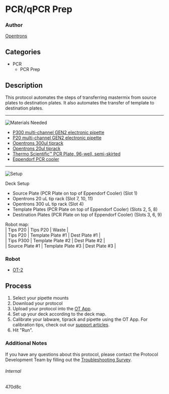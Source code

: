 # PCR/qPCR Prep

### Author
[Opentrons](https://opentrons.com/)

## Categories
* PCR
	* PCR Prep

## Description
This protocol automates the steps of transferring mastermix from source plates to destination plates. It also automates the transfer of template to destination plates.

---
![Materials Needed](https://s3.amazonaws.com/opentrons-protocol-library-website/custom-README-images/001-General+Headings/materials.png)

* [P300 multi-channel GEN2 electronic pipette](https://shop.opentrons.com/collections/ot-2-robot/products/8-channel-electronic-pipette?variant=5984202489885)
* [P20 multi-channel GEN2 electronic pipette](https://shop.opentrons.com/collections/ot-2-pipettes/products/single-channel-electronic-pipette)
* [Opentrons 300ul tiprack](https://shop.opentrons.com/collections/opentrons-tips/products/opentrons-300ul-tips)
* [Opentrons 20ul tiprack](https://shop.opentrons.com/collections/opentrons-tips/products/opentrons-10ul-tips)
* [Thermo Scientific™ PCR Plate, 96-well, semi-skirted](https://www.fishersci.com/shop/products/thermo-scientific-96-well-semi-skirted-plates-flat-deck/ab1400l)
* [Eppendorf PCR cooler](https://www.daigger.com/eppendorf-pcr-coolers-14616-group?gclid=CjwKCAiAz4b_BRBbEiwA5XlVVkYoJn1xfnsYoEzsrHijqNP-YRCcVBJtWxD9-ENFfB_Pc9RZJUaXYRoCWjQQAvD_BwE)

---
![Setup](https://s3.amazonaws.com/opentrons-protocol-library-website/custom-README-images/001-General+Headings/Setup.png)

Deck Setup
* Source Plate (PCR Plate on top of Eppendorf Cooler) (Slot 1)
* Opentrons 20 uL tip rack (Slot 7, 10, 11)
* Opentrons 300 uL tip rack (Slot 4)
* Template Plates (PCR Plate on top of Eppendorf Cooler) (Slots 2, 5, 8)
* Destination Plates (PCR Plate on top of Eppendorf Cooler) (Slots 3, 6, 9)

Robot map:  
| Tips P20 | Tips P20 | Waste |  
| Tips P20 | Template Plate #1 | Dest Plate #1 |  
| Tips P300 | Template Plate #2 | Dest Plate #2 |  
| Source Plate #1 | Template Plate #3 | Dest Plate #3 |  


### Robot
* [OT-2](https://opentrons.com/ot-2)

## Process
1. Select your pipette mounts
2. Download your protocol
3. Upload your protocol into the [OT App](https://opentrons.com/ot-app).
4. Set up your deck according to the deck map.
5. Calibrate your labware, tiprack and pipette using the OT App. For calibration tips, check out our [support articles](https://support.opentrons.com/en/collections/1559720-guide-for-getting-started-with-the-ot-2).
6. Hit "Run".

### Additional Notes
If you have any questions about this protocol, please contact the Protocol Development Team by filling out the [Troubleshooting Survey](https://protocol-troubleshooting.paperform.co/).

###### Internal
470d8c